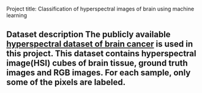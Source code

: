 Project title: Classification of hyperspectral images of brain using machine learning 

Dataset description 
The publicly available [hyperspectral dataset of brain cancer](https://hsibraindatabase.iuma.ulpgc.es/) is used in this project.
This dataset contains hyperspectral image(HSI) cubes of brain tissue, ground truth images and RGB images. For each sample, only some of the pixels are labeled.  
- 


